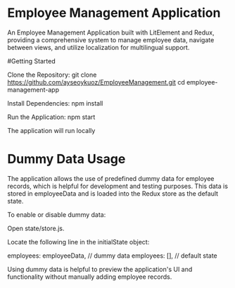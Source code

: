 # Employee Management Application
An Employee Management Application built with LitElement and Redux, providing a comprehensive system to manage employee data, navigate between views, and utilize localization for multilingual support.

#Getting Started

Clone the Repository:
git clone https://github.com/ayseoykuoz/EmployeeManagement.git
cd employee-management-app


Install Dependencies:
npm install


Run the Application:
npm start

The application will run locally

# Dummy Data Usage
The application allows the use of predefined dummy data for employee records, which is helpful for development and testing purposes. This data is stored in employeeData and is loaded into the Redux store as the default state.

To enable or disable dummy data:

Open state/store.js.

Locate the following line in the initialState object:


employees: employeeData, // dummy data
employees: [], // default state

Using dummy data is helpful to preview the application's UI and functionality without manually adding employee records.

